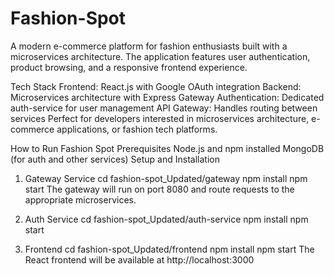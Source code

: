 # Fashion-Spot

A modern e-commerce platform for fashion enthusiasts built with a microservices architecture. The application features user authentication, product browsing, and a responsive frontend experience.

Tech Stack
Frontend: React.js with Google OAuth integration
Backend: Microservices architecture with Express Gateway
Authentication: Dedicated auth-service for user management
API Gateway: Handles routing between services
Perfect for developers interested in microservices architecture, e-commerce applications, or fashion tech platforms.

How to Run Fashion Spot
Prerequisites
Node.js and npm installed
MongoDB (for auth and other services)
Setup and Installation
1. Gateway Service
   cd fashion-spot_Updated/gateway
   npm install
   npm start
The gateway will run on port 8080 and route requests to the appropriate microservices.

3. Auth Service
     cd fashion-spot_Updated/auth-service
     npm install
     npm start
5. Frontend
   cd fashion-spot_Updated/frontend
   npm install
   npm start
The React frontend will be available at http://localhost:3000
